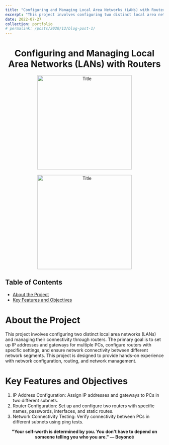 ```yaml
---
title: "Configuring and Managing Local Area Networks (LANs) with Routers"
excerpt: "This project involves configuring two distinct local area networks (LANs) and managing their connectivity through routers. The primary goal is to set up IP addresses and gateways for multiple PCs, configure routers with specific settings, and ensure network connectivity between different network segments. This project is designed to provide hands-on experience with network configuration, routing, and network management."
date: 2022-07-27
collection: portfolio
# permalink: /posts/2020/12/blog-post-1/
---
```

<div style="text-align:center;">
    <h1>Configuring and Managing Local Area Networks (LANs) with Routers</h1>
</div>

<div style="text-align:center;">
    <image src="/images/jr1.png" controls title="Title" height="300"></image>
    <br><br>
    <image src="/images/jr2.png" controls title="Title" height="300"></image>

</div>

## Table of Contents
- [About the Project](#about-the-project)
- [Key Features and Objectives](#key-features-and-objectives)

# About the Project
This project involves configuring two distinct local area networks (LANs) and managing their connectivity through routers. The primary goal is to set up IP addresses and gateways for multiple PCs, configure routers with specific settings, and ensure network connectivity between different network segments. This project is designed to provide hands-on experience with network configuration, routing, and network management.

# Key Features and Objectives
  1. IP Address Configuration: Assign IP addresses and gateways to PCs in two different subnets.
  2. Router Configuration: Set up and configure two routers with specific names, passwords, interfaces, and static routes.
  3. Network Connectivity Testing: Verify connectivity between PCs in different subnets using ping tests.

<p align="center">
  <strong>"Your self-worth is determined by you. You don't have to depend on someone telling you who you are." — Beyoncé</strong>
</p>